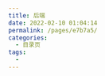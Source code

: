 ```yaml
---
title: 后端
date: 2022-02-10 01:04:14
permalink: /pages/e7b7a5/
categories:
  - 目录页
tags:
  - 
---
```

